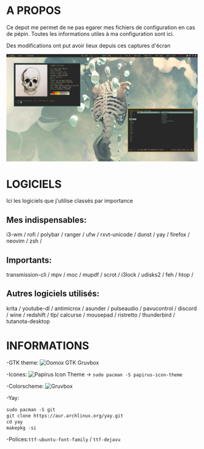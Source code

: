 # A PROPOS
Ce depot me permet de ne pas egarer mes fichiers de configuration en cas de pépin.
Toutes les informations utiles à ma configuration sont ici.

Des modifications ont put avoir lieux depuis ces captures d'écran

![Screenshot](/Screenshot/screenshot_1.png)

# LOGICIELS
Ici les logiciels que j'utilise classés par importance
## Mes indispensables:
i3-wm / rofi / polybar / ranger / ufw / rxvt-unicode / dunst / yay / firefox / neovim / zsh /

## Importants:
transmission-cli / mpv / moc / mupdf / scrot / i3lock / udisks2 / feh / htop /

## Autres logiciels utilisés:
krita / youtube-dl / antimicrox / asunder / pulseaudio / pavucontrol / discord / wine / redshift / tlp/ calcurse / mousepad / ristretto / thunderbird / tutanota-desktop

# INFORMATIONS
-GTK theme: ![Oomox GTK Gruvbox](https://github.com/leomarchand51/oomox-gtk-gruvbox)

-Icones: ![Papirus Icon Theme](https://github.com/PapirusDevelopmentTeam/papirus-icon-theme/) -> `sudo pacman -S papirus-icon-theme`

-Colorscheme: ![Gruvbox](https://github.com/morhetz/gruvbox-contrib)

-Yay:
```
sudo pacman -S git
git clone https://aur.archlinux.org/yay.git
cd yay
makepkg -si
```
-Polices:`ttf-ubuntu-font-family` / `ttf-dejavu`
